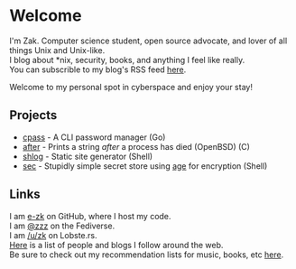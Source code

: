 # Welcome

I'm Zak. Computer science student, open source advocate, and lover of all things Unix and Unix-like.  
I blog about *nix, security, books, and anything I feel like really.  
You can subscrible to my blog's RSS feed [here](/rss.xml).

Welcome to my personal spot in cyberspace and enjoy your stay!

## Projects

 * [cpass](https://github.com/e-zk/cpass) - A CLI password manager (Go)
 * [after](https://github.com/e-zk/after) - Prints a string _after_ a process has died (OpenBSD) \(C\)
 * [shlog](https://github.com/e-zk/shlog) - Static site generator (Shell)
 * [sec](https://github.com/e-zk/sec) - Stupidly simple secret store using [age](https://age-encryption.org/) for encryption (Shell)

## Links

I am [e-zk](https://github.com/e-zk/) on GitHub, where I host my code.  
I am
<a rel="me" href="https://qoto.org/@zzz">@zzz</a>
on the Fediverse.  
I am [/u/zk](https://lobste.rs/u/zk) on Lobste.rs.  
[Here](/friends.html) is a list of people and blogs I follow around the web.  
Be sure to check out my recommendation lists for music, books, etc [here](/lists/).

